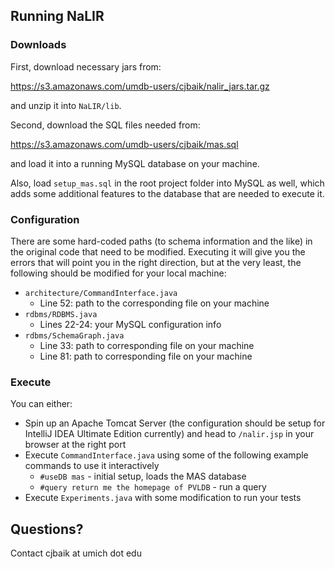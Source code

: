 ## Running NaLIR 

### Downloads

First, download necessary jars from:

https://s3.amazonaws.com/umdb-users/cjbaik/nalir_jars.tar.gz

and unzip it into `NaLIR/lib`.

Second, download the SQL files needed from:

https://s3.amazonaws.com/umdb-users/cjbaik/mas.sql

and load it into a running MySQL database on your machine.

Also, load `setup_mas.sql` in the root project folder into MySQL as well, which adds some additional features to the database that are needed to execute it.

### Configuration

There are some hard-coded paths (to schema information and the like) in the original code that need to be modified. Executing it will give you the errors that will point you in the right direction, but at the very least, the following should be modified for your local machine:

* `architecture/CommandInterface.java`
    * Line 52: path to the corresponding file on your machine
* `rdbms/RDBMS.java`
    * Lines 22-24: your MySQL configuration info
* `rdbms/SchemaGraph.java`
    * Line 33: path to corresponding file on your machine
    * Line 81: path to corresponding file on your machine

### Execute

You can either:
* Spin up an Apache Tomcat Server (the configuration should be setup for IntelliJ IDEA Ultimate Edition currently) and head to `/nalir.jsp` in your browser at the right port
* Execute `CommandInterface.java` using some of the following example commands to use it interactively
    * `#useDB mas` - initial setup, loads the MAS database
    * `#query return me the homepage of PVLDB` - run a query
* Execute `Experiments.java` with some modification to run your tests

## Questions?

Contact cjbaik at umich dot edu
